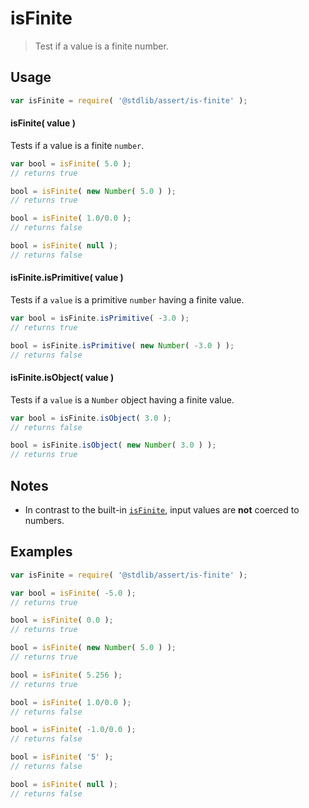 # isFinite

> Test if a value is a finite number.


<section class="usage">

## Usage

<!-- eslint-disable no-redeclare -->

``` javascript
var isFinite = require( '@stdlib/assert/is-finite' );
```

#### isFinite( value )

Tests if a value is a finite `number`.

<!-- eslint-disable no-redeclare, no-new-wrappers -->

``` javascript
var bool = isFinite( 5.0 );
// returns true

bool = isFinite( new Number( 5.0 ) );
// returns true

bool = isFinite( 1.0/0.0 );
// returns false

bool = isFinite( null );
// returns false
```

#### isFinite.isPrimitive( value )

Tests if a `value` is a primitive `number` having a finite value.

<!-- eslint-disable no-redeclare, no-new-wrappers -->

``` javascript
var bool = isFinite.isPrimitive( -3.0 );
// returns true

bool = isFinite.isPrimitive( new Number( -3.0 ) );
// returns false
```

#### isFinite.isObject( value )

Tests if a `value` is a `Number` object having a finite value.

<!-- eslint-disable no-redeclare, no-new-wrappers -->

``` javascript
var bool = isFinite.isObject( 3.0 );
// returns false

bool = isFinite.isObject( new Number( 3.0 ) );
// returns true
```

</section>

<!-- /.usage -->


<section class="notes">

## Notes

* In contrast to the built-in [`isFinite`][mdn-is-finite], input values are __not__ coerced to numbers.

</section>

<!-- /.notes -->


<section class="examples">

## Examples

<!-- eslint-disable no-redeclare, no-new-wrappers -->

``` javascript
var isFinite = require( '@stdlib/assert/is-finite' );

var bool = isFinite( -5.0 );
// returns true

bool = isFinite( 0.0 );
// returns true

bool = isFinite( new Number( 5.0 ) );
// returns true

bool = isFinite( 5.256 );
// returns true

bool = isFinite( 1.0/0.0 );
// returns false

bool = isFinite( -1.0/0.0 );
// returns false

bool = isFinite( '5' );
// returns false

bool = isFinite( null );
// returns false
```

</section>

<!-- /.examples -->


<section class="links">

[mdn-is-finite]: https://developer.mozilla.org/en-US/docs/Web/JavaScript/Reference/Global_Objects/isFinite

</section>

<!-- /.links -->
